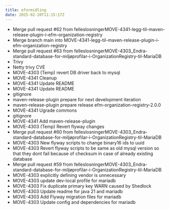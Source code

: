 ```yaml
---
title: eformidling
date: 2025-02-20T11:15:17Z
---
```

- Merge pull request #62 from felleslosningerMOVE-4341-legg-til-maven-release-plugin-i-efm-organization-registry
- Merge branch main into MOVE-4341-legg-til-maven-release-plugin-i-efm-organization-registry
- Merge pull request #63 from felleslosningerMOVE-4303_Endra-standard-database-for-miljøprofilar-i-OrganizationRegistry-til-MariaDB
- Trivy
- Netty trivy CVE
- MOVE-4303 (Temp) revert DB driver back to mysql
- MOVE-4341 Cleanup
- MOVE-4341 Update README
- MOVE-4341 Update README
- gitignore
- maven-release-plugin prepare for next development iteration
- maven-release-plugin prepare release efm-organization-registry-2.0.0
- MOVE-4341 Ugrade commons
- gitignore
- MOVE-4341 Add maven-release-plugin
- MOVE-4303 (Temp) Revert flyway changes
- Merge pull request #60 from felleslosningerMOVE-4303_Endra-standard-database-for-miljøprofilar-i-OrganizationRegistry-til-MariaDB
- MOVE-4303 New flyway scripts to change binary16 ids to uuid
- MOVE-4303 Revert flyway scripts to be same as old mysql version so that they dont fail because of checksum in case of already existing database
- Merge pull request #59 from felleslosningerMOVE-4303_Endra-standard-database-for-miljøprofilar-i-OrganizationRegistry-til-MariaDB
- MOVE-4303 explicitly defining vendor is unnecessary
- MOVE-4303 update dev-local profile for mariadb
- MOVE-4303 Fix duplicate primary key WARN caused by Shedlock
- MOVE-4303 Update readme for java 21 and mariadb
- MOVE-4303 Add Flyway migration files for mariadb
- MOVE-4303 Update config and dependencies for mariadb

